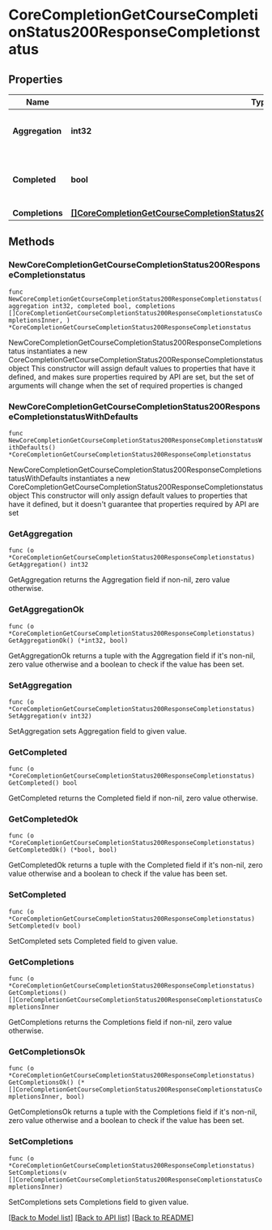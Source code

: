 # CoreCompletionGetCourseCompletionStatus200ResponseCompletionstatus

## Properties

Name | Type | Description | Notes
------------ | ------------- | ------------- | -------------
**Aggregation** | **int32** | aggregation method 1 means all, 2 means any | [default to null]
**Completed** | **bool** | true if the course is complete, false otherwise | [default to null]
**Completions** | [**[]CoreCompletionGetCourseCompletionStatus200ResponseCompletionstatusCompletionsInner**](CoreCompletionGetCourseCompletionStatus200ResponseCompletionstatusCompletionsInner.md) |  | 

## Methods

### NewCoreCompletionGetCourseCompletionStatus200ResponseCompletionstatus

`func NewCoreCompletionGetCourseCompletionStatus200ResponseCompletionstatus(aggregation int32, completed bool, completions []CoreCompletionGetCourseCompletionStatus200ResponseCompletionstatusCompletionsInner, ) *CoreCompletionGetCourseCompletionStatus200ResponseCompletionstatus`

NewCoreCompletionGetCourseCompletionStatus200ResponseCompletionstatus instantiates a new CoreCompletionGetCourseCompletionStatus200ResponseCompletionstatus object
This constructor will assign default values to properties that have it defined,
and makes sure properties required by API are set, but the set of arguments
will change when the set of required properties is changed

### NewCoreCompletionGetCourseCompletionStatus200ResponseCompletionstatusWithDefaults

`func NewCoreCompletionGetCourseCompletionStatus200ResponseCompletionstatusWithDefaults() *CoreCompletionGetCourseCompletionStatus200ResponseCompletionstatus`

NewCoreCompletionGetCourseCompletionStatus200ResponseCompletionstatusWithDefaults instantiates a new CoreCompletionGetCourseCompletionStatus200ResponseCompletionstatus object
This constructor will only assign default values to properties that have it defined,
but it doesn't guarantee that properties required by API are set

### GetAggregation

`func (o *CoreCompletionGetCourseCompletionStatus200ResponseCompletionstatus) GetAggregation() int32`

GetAggregation returns the Aggregation field if non-nil, zero value otherwise.

### GetAggregationOk

`func (o *CoreCompletionGetCourseCompletionStatus200ResponseCompletionstatus) GetAggregationOk() (*int32, bool)`

GetAggregationOk returns a tuple with the Aggregation field if it's non-nil, zero value otherwise
and a boolean to check if the value has been set.

### SetAggregation

`func (o *CoreCompletionGetCourseCompletionStatus200ResponseCompletionstatus) SetAggregation(v int32)`

SetAggregation sets Aggregation field to given value.


### GetCompleted

`func (o *CoreCompletionGetCourseCompletionStatus200ResponseCompletionstatus) GetCompleted() bool`

GetCompleted returns the Completed field if non-nil, zero value otherwise.

### GetCompletedOk

`func (o *CoreCompletionGetCourseCompletionStatus200ResponseCompletionstatus) GetCompletedOk() (*bool, bool)`

GetCompletedOk returns a tuple with the Completed field if it's non-nil, zero value otherwise
and a boolean to check if the value has been set.

### SetCompleted

`func (o *CoreCompletionGetCourseCompletionStatus200ResponseCompletionstatus) SetCompleted(v bool)`

SetCompleted sets Completed field to given value.


### GetCompletions

`func (o *CoreCompletionGetCourseCompletionStatus200ResponseCompletionstatus) GetCompletions() []CoreCompletionGetCourseCompletionStatus200ResponseCompletionstatusCompletionsInner`

GetCompletions returns the Completions field if non-nil, zero value otherwise.

### GetCompletionsOk

`func (o *CoreCompletionGetCourseCompletionStatus200ResponseCompletionstatus) GetCompletionsOk() (*[]CoreCompletionGetCourseCompletionStatus200ResponseCompletionstatusCompletionsInner, bool)`

GetCompletionsOk returns a tuple with the Completions field if it's non-nil, zero value otherwise
and a boolean to check if the value has been set.

### SetCompletions

`func (o *CoreCompletionGetCourseCompletionStatus200ResponseCompletionstatus) SetCompletions(v []CoreCompletionGetCourseCompletionStatus200ResponseCompletionstatusCompletionsInner)`

SetCompletions sets Completions field to given value.



[[Back to Model list]](../README.md#documentation-for-models) [[Back to API list]](../README.md#documentation-for-api-endpoints) [[Back to README]](../README.md)


